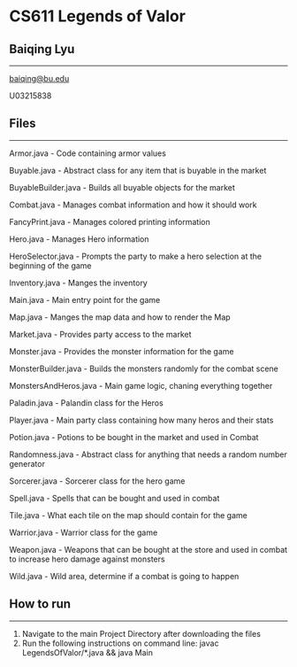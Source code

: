 # CS611 Legends of Valor

## Baiqing Lyu
---------------------------------------------------------------------------
baiqing@bu.edu

U03215838


## Files
---------------------------------------------------------------------------

Armor.java - Code containing armor values

Buyable.java - Abstract class for any item that is buyable in the market

BuyableBuilder.java - Builds all buyable objects for the market

Combat.java - Manages combat information and how it should work

FancyPrint.java - Manages colored printing information

Hero.java - Manages Hero information

HeroSelector.java - Prompts the party to make a hero selection at the beginning of the game

Inventory.java - Manges the inventory

Main.java - Main entry point for the game

Map.java - Manges the map data and how to render the Map

Market.java - Provides party access to the market

Monster.java - Provides the monster information for the game

MonsterBuilder.java - Builds the monsters randomly for the combat scene

MonstersAndHeros.java - Main game logic, chaning everything together

Paladin.java - Palandin class for the Heros

Player.java - Main party class containing how many heros and their stats

Potion.java - Potions to be bought in the market and used in Combat

Randomness.java - Abstract class for anything that needs a random number generator

Sorcerer.java - Sorcerer class for the hero game

Spell.java - Spells that can be bought and used in combat

Tile.java - What each tile on the map should contain for the game

Warrior.java - Warrior class for the game

Weapon.java - Weapons that can be bought at the store and used in combat to increase hero damage against monsters

Wild.java - Wild area, determine if a combat is going to happen


## How to run
---------------------------------------------------------------------------
1. Navigate to the main Project Directory after downloading the files
2. Run the following instructions on command line:
	javac LegendsOfValor/*.java && java Main